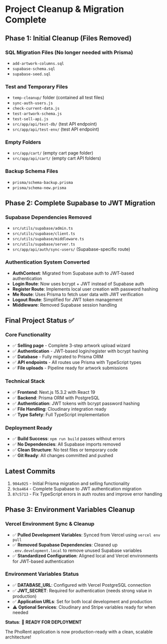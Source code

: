 # Project Cleanup & Migration Complete

## Phase 1: Initial Cleanup (Files Removed)

### SQL Migration Files (No longer needed with Prisma)
- `add-artwork-columns.sql`
- `supabase-schema.sql` 
- `supabase-seed.sql`

### Test and Temporary Files  
- `temp-cleanup/` folder (contained all test files)
- `sync-auth-users.js`
- `check-current-data.js`
- `test-artwork-schema.js`
- `test-sell-api.js`
- `src/app/api/test-db/` (test API endpoint)
- `src/app/api/test-env/` (test API endpoint)

### Empty Folders
- `src/app/cart/` (empty cart page folder)
- `src/app/api/cart/` (empty cart API folders)

### Backup Schema Files
- `prisma/schema-backup.prisma`
- `prisma/schema-new.prisma`

## Phase 2: Complete Supabase to JWT Migration

### Supabase Dependencies Removed
- `src/utils/supabase/admin.ts`
- `src/utils/supabase/client.ts`
- `src/utils/supabase/middleware.ts`
- `src/utils/supabase/server.ts`
- `src/app/api/auth/sync-users/` (Supabase-specific route)

### Authentication System Converted
- **AuthContext**: Migrated from Supabase auth to JWT-based authentication
- **Login Route**: Now uses bcrypt + JWT instead of Supabase auth
- **Register Route**: Implements local user creation with password hashing
- **Me Route**: Uses Prisma to fetch user data with JWT verification
- **Logout Route**: Simplified for JWT token management
- **Middleware**: Removed Supabase session handling

## Final Project Status ✅

### Core Functionality
- ✅ **Selling page** - Complete 3-step artwork upload wizard
- ✅ **Authentication** - JWT-based login/register with bcrypt hashing
- ✅ **Database** - Fully migrated to Prisma ORM
- ✅ **API endpoints** - All routes use Prisma with TypeScript types
- ✅ **File uploads** - Pipeline ready for artwork submissions

### Technical Stack
- ✅ **Frontend**: Next.js 15.3.2 with React 19
- ✅ **Backend**: Prisma ORM with PostgreSQL
- ✅ **Authentication**: JWT tokens with bcrypt password hashing
- ✅ **File Handling**: Cloudinary integration ready
- ✅ **Type Safety**: Full TypeScript implementation

### Deployment Ready
- ✅ **Build Success**: `npm run build` passes without errors
- ✅ **No Dependencies**: All Supabase imports removed
- ✅ **Clean Structure**: No test files or temporary code
- ✅ **Git Ready**: All changes committed and pushed

## Latest Commits

1. `904a925` - Initial Prisma migration and selling functionality
2. `9cba464` - Complete Supabase to JWT authentication migration
3. `87c5713` - Fix TypeScript errors in auth routes and improve error handling

## Phase 3: Environment Variables Cleanup

### Vercel Environment Sync & Cleanup

- ✅ **Pulled Development Variables**: Synced from Vercel using `vercel env pull`
- ✅ **Removed Supabase Dependencies**: Cleaned up `.env.development.local` to remove unused Supabase variables
- ✅ **Standardized Configuration**: Aligned local and Vercel environments for JWT-based authentication

### Environment Variables Status

- ✅ **DATABASE_URL**: Configured with Vercel PostgreSQL connection
- ✅ **JWT_SECRET**: Required for authentication (needs strong value in production)
- ✅ **Application URLs**: Set for both local development and production
- ⚠️ **Optional Services**: Cloudinary and Stripe variables ready for when needed

**Status**: 🚀 **READY FOR DEPLOYMENT**

The PhoRent application is now production-ready with a clean, scalable architecture!
